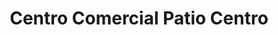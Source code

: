 ---
title: "Centro Comercial Patio Centro"
url: /santiago/centro-comercial-patio-centro/
shop: centro comercial
---